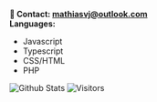 **📨 Contact: mathiasvj@outlook.com**<br/>
**Languages:**
-  Javascript
-  Typescript
-  CSS/HTML
-  PHP

<img alt="Github Stats" src="https://github-readme-stats.vercel.app/api?username=voie420&theme=dark&count_private=true&show_icons=true&include_all_commits=true"/>
<img alt="Visitors" src="https://visitor-badge.laobi.icu/badge?page_id=voie420"/>
